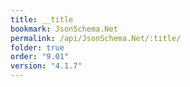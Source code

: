 ```yaml
---
title: __title
bookmark: JsonSchema.Net
permalink: /api/JsonSchema.Net/:title/
folder: true
order: "9.01"
version: "4.1.7"
---
```

